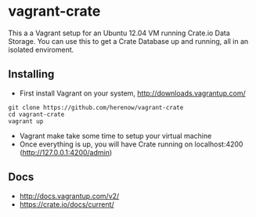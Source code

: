 vagrant-crate
=============

This a a Vagrant setup for an Ubuntu 12.04 VM running Crate.io Data Storage. You can use this to get a Crate Database up and running, all in an isolated enviroment.


Installing
----------
* First install Vagrant on your system, http://downloads.vagrantup.com/
```
git clone https://github.com/herenow/vagrant-crate
cd vagrant-crate
vagrant up
```

* Vagrant make take some time to setup your virtual machine
* Once everything is up, you will have Crate running on localhost:4200 (http://127.0.0.1:4200/admin)


Docs
----------
* http://docs.vagrantup.com/v2/
* https://crate.io/docs/current/

